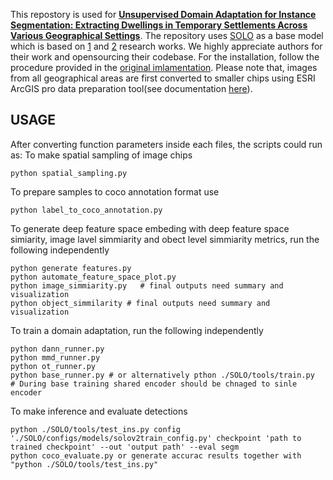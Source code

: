 This repostory is used for [**Unsupervised Domain Adaptation for Instance Segmentation: Extracting Dwellings in Temporary Settlements Across Various Geographical Settings**](https://ieeexplore.ieee.org/document/10363437). The repository uses [SOLO](https://github.com/WXinlong/SOLO) as a base model which is based on [1](https://arxiv.org/pdf/1912.04488) and [2](https://arxiv.org/pdf/2003.10152) research works. We highly appreciate authors for their work and opensourcing their codebase. For the installation, follow the procedure provided in the [original imlamentation](https://github.com/WXinlong/SOLO/blob/master/docs/INSTALL.md). Please note that, images from all geographical areas are first converted to smaller chips using ESRI ArcGIS pro data preparation tool(see documentation [here](https://pro.arcgis.com/en/pro-app/latest/tool-reference/image-analyst/export-training-data-for-deep-learning.htm)). 
## USAGE
After converting function parameters inside each files, the scripts could run as:
To make spatial sampling of image chips
```
python spatial_sampling.py
```
To prepare samples to coco annotation format use
```
python label_to_coco_annotation.py 
```
To generate deep feature space embeding with deep feature space simiarity, image lavel simmiarity and obect level simmiarity metrics, run the following independently

```
python generate features.py
python automate_feature_space_plot.py
python image_simmiarity.py   # final outputs need summary and visualization
python object_simmilarity # final outputs need summary and visualization
```

To train a domain adaptation, run the following independently
```
python dann_runner.py
python mmd_runner.py
python ot_runner.py
python base_runner.py # or alternatively pthon ./SOLO/tools/train.py  # During base training shared encoder should be chnaged to sinle encoder
```
To make inference and evaluate detections
```
python ./SOLO/tools/test_ins.py config './SOLO/configs/models/solov2train_config.py' checkpoint 'path to trained checkpoint' --out 'output path' --eval segm 
python coco_evaluate.py or generate accurac results together with "python ./SOLO/tools/test_ins.py"
```

